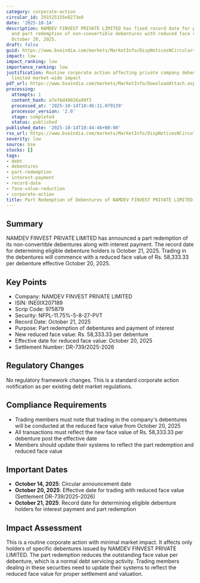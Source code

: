 ```yaml
---
category: corporate-action
circular_id: 291525155e8273e8
date: '2025-10-14'
description: NAMDEV FINVEST PRIVATE LIMITED has fixed record date for payment of interest
  and part redemption of non-convertible debentures with reduced face value effective
  October 20, 2025.
draft: false
guid: https://www.bseindia.com/markets/MarketInfo/DispNoticesNCirculars.aspx?Noticeid={26FDB7EA-FC09-4748-8FBD-76811D1A7EF8}&noticeno=20251014-20&dt=10/14/2025&icount=20&totcount=61&flag=0
impact: low
impact_ranking: low
importance_ranking: low
justification: Routine corporate action affecting private company debentures with
  limited market-wide impact
pdf_url: https://www.bseindia.com/markets/MarketInfo/DownloadAttach.aspx?id=20251014-20&attachedId=
processing:
  attempts: 1
  content_hash: a7e76d49026a99f3
  processed_at: '2025-10-14T18:46:11.079139'
  processor_version: '2.0'
  stage: completed
  status: published
published_date: '2025-10-14T10:44:46+00:00'
rss_url: https://www.bseindia.com/markets/MarketInfo/DispNoticesNCirculars.aspx?Noticeid={26FDB7EA-FC09-4748-8FBD-76811D1A7EF8}&noticeno=20251014-20&dt=10/14/2025&icount=20&totcount=61&flag=0
severity: low
source: bse
stocks: []
tags:
- debt
- debentures
- part-redemption
- interest-payment
- record-date
- face-value-reduction
- corporate-action
title: Part Redemption of Debentures of NAMDEV FINVEST PRIVATE LIMITED
---
```


## Summary

NAMDEV FINVEST PRIVATE LIMITED has announced a part redemption of its non-convertible debentures along with interest payment. The record date for determining eligible debenture holders is October 21, 2025. Trading in the debentures will commence with a reduced face value of Rs. 58,333.33 per debenture effective October 20, 2025.

## Key Points

- Company: NAMDEV FINVEST PRIVATE LIMITED
- ISIN: INE0IX207189
- Scrip Code: 975879
- Security: NFPL-11.75%-5-8-27-PVT
- Record Date: October 21, 2025
- Purpose: Part redemption of debentures and payment of interest
- New reduced face value: Rs. 58,333.33 per debenture
- Effective date for reduced face value: October 20, 2025
- Settlement Number: DR-739/2025-2026

## Regulatory Changes

No regulatory framework changes. This is a standard corporate action notification as per existing debt market regulations.

## Compliance Requirements

- Trading members must note that trading in the company's debentures will be conducted at the reduced face value from October 20, 2025
- All transactions must reflect the new face value of Rs. 58,333.33 per debenture post the effective date
- Members should update their systems to reflect the part redemption and reduced face value

## Important Dates

- **October 14, 2025**: Circular announcement date
- **October 20, 2025**: Effective date for trading with reduced face value (Settlement DR-739/2025-2026)
- **October 21, 2025**: Record date for determining eligible debenture holders for interest payment and part redemption

## Impact Assessment

This is a routine corporate action with minimal market impact. It affects only holders of specific debentures issued by NAMDEV FINVEST PRIVATE LIMITED. The part redemption reduces the outstanding face value per debenture, which is a normal debt servicing activity. Trading members dealing in these securities need to update their systems to reflect the reduced face value for proper settlement and valuation.